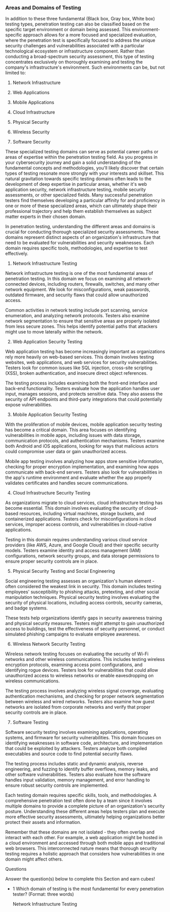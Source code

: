 <h3>Areas and Domains of Testing</h3>

In addition to these three fundamental (Black box, Gray box, White box) testing types, penetration testing can also be classified based on the specific target environment or domain being assessed. This environment-specific approach allows for a more focused and specialized evaluation, where the penetration test is specifically focused to address the unique security challenges and vulnerabilities associated with a particular technological ecosystem or infrastructure component. Rather than conducting a broad-spectrum security assessment, this type of testing concentrates exclusively on thoroughly examining and testing the company's infrastructure's environment. Such environments can be, but not limited to:

1. Network Infrastructure

2. Web Applications

3. Mobile Applications

4. Cloud Infrastructure

5. Physical Security

6. Wireless Security

7. Software Security

These specialized testing domains can serve as potential career paths or areas of expertise within the penetration testing field. As you progress in your cybersecurity journey and gain a solid understanding of the fundamental concepts and methodologies, you'll likely discover that certain types of testing resonate more strongly with your interests and skillset. This natural gravitation towards specific testing domains often leads to the development of deep expertise in particular areas, whether it's web application security, network infrastructure testing, mobile security assessments, or other specialized fields. Many successful penetration testers find themselves developing a particular affinity for and proficiency in one or more of these specialized areas, which can ultimately shape their professional trajectory and help them establish themselves as subject matter experts in their chosen domain.

In penetration testing, understanding the different areas and domains is crucial for conducting thorough specialized security assessments. These domains represent distinct aspects of an organization's infrastructure that need to be evaluated for vulnerabilities and security weaknesses. Each domain requires specific tools, methodologies, and expertise to test effectively.

1. Network Infrastructure Testing

Network infrastructure testing is one of the most fundamental areas of penetration testing. In this domain we focus on examining all network-connected devices, including routers, firewalls, switches, and many other network equipment. We look for misconfigurations, weak passwords, outdated firmware, and security flaws that could allow unauthorized access.

Common activities in network testing include port scanning, service enumeration, and analyzing network protocols. Testers also examine network segmentation to ensure that sensitive areas are properly isolated from less secure zones. This helps identify potential paths that attackers might use to move laterally within the network.

2. Web Application Security Testing

Web application testing has become increasingly important as organizations rely more heavily on web-based services. This domain involves testing websites, web applications, and web services for security vulnerabilities. Testers look for common issues like SQL injection, cross-site scripting (XSS), broken authentication, and insecure direct object references.

The testing process includes examining both the front-end interface and back-end functionality. Testers evaluate how the application handles user input, manages sessions, and protects sensitive data. They also assess the security of API endpoints and third-party integrations that could potentially expose vulnerabilities.

3. Mobile Application Security Testing

With the proliferation of mobile devices, mobile application security testing has become a critical domain. This area focuses on identifying vulnerabilities in mobile apps, including issues with data storage, communication protocols, and authentication mechanisms. Testers examine both Android and iOS applications, looking for ways that malicious actors could compromise user data or gain unauthorized access.

Mobile app testing involves analyzing how apps store sensitive information, checking for proper encryption implementation, and examining how apps communicate with back-end servers. Testers also look for vulnerabilities in the app's runtime environment and evaluate whether the app properly validates certificates and handles secure communications.

4. Cloud Infrastructure Security Testing

As organizations migrate to cloud services, cloud infrastructure testing has become essential. This domain involves evaluating the security of cloud-based resources, including virtual machines, storage buckets, and containerized applications. Testers check for misconfigurations in cloud services, improper access controls, and vulnerabilities in cloud-native applications.

Testing in this domain requires understanding various cloud service providers (like AWS, Azure, and Google Cloud) and their specific security models. Testers examine identity and access management (IAM) configurations, network security groups, and data storage permissions to ensure proper security controls are in place.

5. Physical Security Testing and Social Engineering

Social engineering testing assesses an organization's human element - often considered the weakest link in security. This domain includes testing employees' susceptibility to phishing attacks, pretexting, and other social manipulation techniques. Physical security testing involves evaluating the security of physical locations, including access controls, security cameras, and badge systems.

These tests help organizations identify gaps in security awareness training and physical security measures. Testers might attempt to gain unauthorized access to buildings, test the effectiveness of security personnel, or conduct simulated phishing campaigns to evaluate employee awareness.

6. Wireless Network Security Testing

Wireless network testing focuses on evaluating the security of Wi-Fi networks and other wireless communications. This includes testing wireless encryption protocols, examining access point configurations, and identifying rogue devices. Testers look for vulnerabilities that could allow unauthorized access to wireless networks or enable eavesdropping on wireless communications.

The testing process involves analyzing wireless signal coverage, evaluating authentication mechanisms, and checking for proper network segmentation between wireless and wired networks. Testers also examine how guest networks are isolated from corporate networks and verify that proper security controls are in place.

7. Software Testing

Software security testing involves examining applications, operating systems, and firmware for security vulnerabilities. This domain focuses on identifying weaknesses in software code, architecture, and implementation that could be exploited by attackers. Testers analyze both compiled executables and source code to find potential security flaws.

The testing process includes static and dynamic analysis, reverse engineering, and fuzzing to identify buffer overflows, memory leaks, and other software vulnerabilities. Testers also evaluate how the software handles input validation, memory management, and error handling to ensure robust security controls are implemented.

Each testing domain requires specific skills, tools, and methodologies. A comprehensive penetration test often done by a team since it involves multiple domains to provide a complete picture of an organization's security posture. Understanding these different areas helps testers plan and execute more effective security assessments, ultimately helping organizations better protect their assets and information.

Remember that these domains are not isolated - they often overlap and interact with each other. For example, a web application might be hosted in a cloud environment and accessed through both mobile apps and traditional web browsers. This interconnected nature means that thorough security testing requires a holistic approach that considers how vulnerabilities in one domain might affect others.

Questions

Answer the question(s) below to complete this Section and earn cubes!

- 1 Which domain of testing is the most fundamental for every penetration tester? (Format: three words)

  Network Infrastructure Testing
